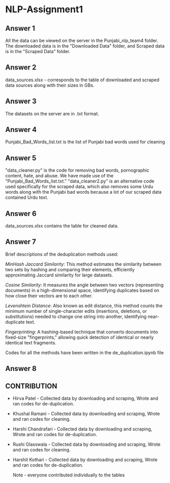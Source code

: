 # NLP-Assignment1

## Answer 1
All the data can be viewed on the server in the Punjabi_nlp_team4 folder. The downloaded data is in the "Downloaded Data" folder, and Scraped data is in the "Scraped Data" folder.

## Answer 2
data_sources.xlsx - corresponds to the table of downloaded and scraped data sources along with their sizes in GBs.

## Answer 3
The datasets on the server are in .txt format.

## Answer 4
Punjabi_Bad_Words_list.txt is the list of Punjabi bad words used for cleaning

## Answer 5
"data_cleaner.py" is the code for removing bad words, pornographic content, hate, and abuse. We have made use of the "Punjabi_Bad_Words_list.txt."
"data_cleaner2.py" is an alternative code used specifically for the scraped data, which also removes some Urdu words along with the Punjabi bad words because a lot of our scraped data contained Urdu text.

## Answer 6
data_sources.xlsx contains the table for cleaned data.

## Answer 7
Brief descriptions of the deduplication methods used:

*MinHash Jaccard Similarity*: This method estimates the similarity between two sets by hashing and comparing their elements, efficiently approximating Jaccard similarity for large datasets.
  
*Cosine Similarity*: It measures the angle between two vectors (representing documents) in a high-dimensional space, identifying duplicates based on how close their vectors are to each other.

*Levenshtein Distance*: Also known as edit distance, this method counts the minimum number of single-character edits (insertions, deletions, or substitutions) needed to change one string into another, identifying near-duplicate text.

*Fingerprinting*: A hashing-based technique that converts documents into fixed-size "fingerprints," allowing quick detection of identical or nearly identical text fragments.

Codes for all the methods have been written in the de_duplication.ipynb file

## Answer 8 

## CONTRIBUTION
* Hirva Patel - Collected data by downloading and scraping, Wrote and ran codes for de-duplication.
* Khushal Ramani -  Collected data by downloading and scraping, Wrote and ran codes for cleaning.
* Harshi Chandrafari - Collected data by downloading and scraping, Wrote and ran codes for de-duplication.
* Rushi Glasswala - Collected data by downloading and scraping, Wrote and ran codes for cleaning.
* Harshit Kothari - Collected data by downloading and scraping, Wrote and ran codes for de-duplication.

  Note - everyone contributed individually to the tables

